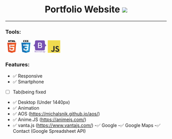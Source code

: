<h1 align="center">Portfolio Website <img src="https://media.giphy.com/media/YULPJoecGetvtOm1H0/giphy.gif" width="35"></h1>
<hr>
<h3 align="left">Tools:</h3>
<div align="left">
 <img
      src="https://raw.githubusercontent.com/devicons/devicon/master/icons/html5/html5-original-wordmark.svg"
      alt="html5" width="40" height="40" /> 
<img
      src="https://raw.githubusercontent.com/devicons/devicon/master/icons/css3/css3-original-wordmark.svg" alt="css3"
      width="40" height="40" />
  <img src="https://raw.githubusercontent.com/devicons/devicon/master/icons/bootstrap/bootstrap-plain-wordmark.svg"
      alt="bootstrap" width="40" height="40" />
  <img
      src="https://raw.githubusercontent.com/devicons/devicon/master/icons/javascript/javascript-original.svg"
      alt="javascript" width="40" height="40" /> 
</div>

<h3 align="left">Features:</h3>

- ✅ Responsive
 - ✅ Smartphone
 - [ ] Tab(being fixed
 - ✅ Desktop (Under 1440px)
- ✅ Animation
 - ✅ AOS (https://michalsnik.github.io/aos/)
 - ✅ Anime.JS (https://animejs.com/)
 - ✅ vanta.js (https://www.vantajs.com/)
-✅ Google
 -✅ Google Maps
 -✅ Contact (Google Spreadsheet API)

